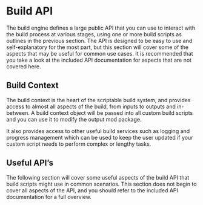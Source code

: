 ﻿Build API
=========

The build engine defines a large public API that you can use to interact with the build process at various stages, using one or more build scripts as outlines in the previous section. The API is designed to be easy to use and self-explanatory for the most part, but this section will cover some of the aspects that may be useful for common use cases. It is recommended that you take a look at the included API documentation for aspects that are not covered here.

Build Context
-------------

The build context is the heart of the scriptable build system, and provides access to almost all aspects of the build, from inputs to outputs and in-between. A build context object will be passed into all custom build scripts and you can use it to modify the output mod package.

It also provides access to other useful build services such as logging and progress management which can be used to keep the user updated if your custom script needs to perform complex or lengthy tasks.


Useful API’s
------------

The following section will cover some useful aspects of the build API that build scripts might use in common scenarios. This section does not begin to cover all aspects of the API, and you should refer to the included API documentation for a full overview.
